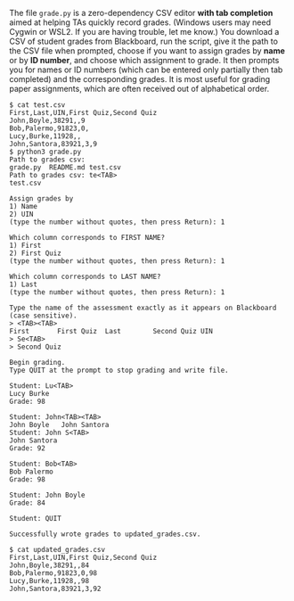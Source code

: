 The file `grade.py` is a zero-dependency CSV editor **with tab completion** aimed at helping TAs quickly record grades. (Windows users may need Cygwin or WSL2. If you are having trouble, let me know.) You download a CSV of student grades from Blackboard, run the script, give it the path to the CSV file when prompted, choose if you want to assign grades by **name** or by **ID number**, and choose which assignment to grade. It then prompts you for names or ID numbers (which can be entered only partially then tab completed) and the corresponding grades. It is most useful for grading paper assignments, which are often received out of alphabetical order.

```
$ cat test.csv
First,Last,UIN,First Quiz,Second Quiz
John,Boyle,38291,,9
Bob,Palermo,91823,0,
Lucy,Burke,11928,,
John,Santora,83921,3,9
$ python3 grade.py 
Path to grades csv: 
grade.py  README.md test.csv 
Path to grades csv: te<TAB>
test.csv

Assign grades by
1) Name
2) UIN
(type the number without quotes, then press Return): 1

Which column corresponds to FIRST NAME?
1) First
2) First Quiz
(type the number without quotes, then press Return): 1

Which column corresponds to LAST NAME?
1) Last
(type the number without quotes, then press Return): 1

Type the name of the assessment exactly as it appears on Blackboard (case sensitive).
> <TAB><TAB>
First       First Quiz  Last        Second Quiz UIN        
> Se<TAB>
> Second Quiz

Begin grading.
Type QUIT at the prompt to stop grading and write file.

Student: Lu<TAB>
Lucy Burke
Grade: 98

Student: John<TAB><TAB> 
John Boyle   John Santora
Student: John S<TAB>
John Santora
Grade: 92

Student: Bob<TAB>
Bob Palermo
Grade: 98

Student: John Boyle
Grade: 84

Student: QUIT

Successfully wrote grades to updated_grades.csv.

$ cat updated_grades.csv 
First,Last,UIN,First Quiz,Second Quiz
John,Boyle,38291,,84
Bob,Palermo,91823,0,98
Lucy,Burke,11928,,98
John,Santora,83921,3,92
```
